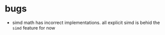 # bugs
* simd math has incorrect implementations. all explicit simd is behid the `simd` feature for now

